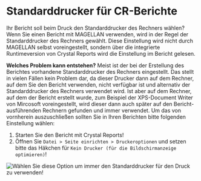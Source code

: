# Standarddrucker für CR-Berichte

Ihr Bericht soll beim Druck den Standarddrucker des Rechners wählen? 
Wenn Sie einen Bericht mit MAGELLAN verwenden, wird in der Regel der Standarddrucker des Rechners gewählt. Diese Einstellung wird nicht durch MAGELLAN selbst voreingestellt, sondern über die integrierte Runtimeversion von Crystal Reports wird die Einstellung im Bericht gelesen.

**Welches Problem kann entstehen?** Meist ist der bei der Erstellung des Berichtes vorhandene Standarddrucker des Rechners eingestellt. Das stellt in vielen Fällen kein Problem dar, da dieser Drucker dann auf dem Rechner, auf dem Sie den Bericht verwenden, nicht verfügbar ist und alternativ der Standarddrucker des Rechners verwendet wird.
Ist aber auf dem Rechner, auf dem der Bericht erstellt wurde, zum Beispiel der XPS-Document Writer von Mircosoft voreingestellt, wird dieser dann auch später auf den Bericht-ausführenden Rechnern gefunden und immer verwendet.
Um das von vornherein auszuschließen sollten Sie in Ihren Berichten bitte folgenden Einstellung wählen:

1. Starten Sie den Bericht mit Crystal Reports!
2. Öffnen Sie `Datei > Seite einrichten > Druckeroptionen` und setzen bitte das Häkchen für `Kein Drucker (für die Bildschirmanzeige optimieren)`! 

![Wählen Sie diese Option um immer den Standarddrucker für den Druck zu verwenden!](../images/cr-drucker.png)


